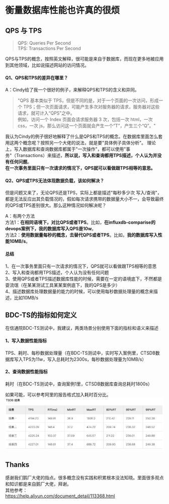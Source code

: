 # 衡量数据库性能也许真的很烦

## QPS 与 TPS
>QPS: Queries Per Second  
>TPS: Transactions Per Second  

QPS与TPS的概念，按照英文解释，很可能是来自于数据库，而现在更多地被应用到其他领域，比如说描述网站的访问情况。  

#### Q1、QPS和TPS的差异在哪里？
A：Cindy给了我一个很好的例子，来解释QPS和TPS的含义和异同。  

>"QPS 基本类似于 TPS，但是不同的是，对于一个页面的一次访问，形成一个 TPS；但一次页面请求，可能产生多次对服务器的请求，服务器对这些请求，就可计入“QPS”之中。  
 例如，访问一个 Index 页面会请求服务器 3 次，包括一次 html，一次 css，一次 js，那么访问这一个页面就会产生一个“T”，产生三个“Q”。"  

我认为Cindy的例子很好地解释了什么是QPS和TPS的概念。在数据库里面怎么套用这两个概念呢？按照另一个大佬的说法，就是要"具体例子具体分析"。
理论上，写入数据库和查询数据库都属于"一次操作"，都可以使用"事务"（Transactions）来描述，**所以说，写入和查询都用TPS描述，个人认为并没有任何问题**。   
**在一次事务里面只有一次请求的情况下，QPS就可以看做跟TPS相等的意思。**  
   

#### Q2、QPS或TPS无法体现数据负载，该如何解决？
但是问题又来了，无论QPS还是TPS，实际上都是描述"每秒多少次 写入/查询"，都是无法反应出其负载情况的，假如每次请求携带的数据量大小不一，会导致最终的QPS或TPS差别很大。那么这种情况如何解决呢？

A：有两个方法  
方法1：**在相同语境下，对比QPS或者TPS**。比如，**在influxdb-comparise的devops案例下，我的数据库写入QPS是10w**。   
方法2：**使用数据量每秒的概念，去替代QPS或者TPS**。比如，**我的数据库写入性能10MB/s**。
  
#### 总结
1、在一次事务里面只有一次请求的情况下，QPS就可以看做跟TPS相等的意思  
2、写入和查询都用TPS描述，个人认为没有任何问题  
3、使用QPS或者TPS描述数据库性能的时候，需要在一定的语境底下，不然都是耍流氓（在某某测试工具某某案例底下，我的QPS是多少）    
4、描述数据库处理数据量的能力的时候，可以使用每秒数据处理量的概念来描述，比如10MB/s    


  
  
## BDC-TS的指标如何定义
在信通院BDC-TS测试中，我建议，两类场景分别使用下面的指标和语义来描述  
#### 1、写入数据性能指标
TPS、耗时、每秒数据处理量（在BDC-TS测试中，实时写入案例里，CTSDB数据库写入TPS为11w，写入总耗时为2300s，每秒数据处理量为10MB/s）  
#### 2、查询数据性能指标
耗时（在BDC-TS测试中，查询案例1里，CTSDB数据库查询总耗时1800s）  

如果可能，可以参考阿里的报告格式加入耗时百分比。  
![avatar](https://github.com/gdchaochao/gdchaochao.github.io/blob/master/Database/res/20190723091536.png)


## Thanks
感谢我们鹅厂大佬的指点。很多概念没有实践和积累根本没法知晓。里面很多观点和知识都是来自鹅厂大佬，拜谢。  
其他参考：  
https://help.aliyun.com/document_detail/113368.html  
